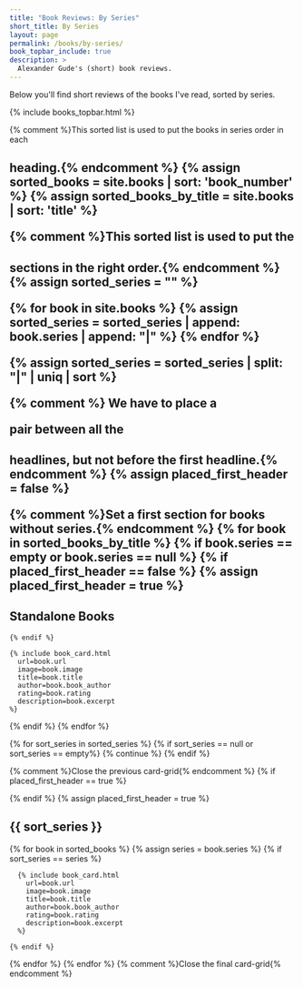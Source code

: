```yaml
---
title: "Book Reviews: By Series"
short_title: By Series
layout: page
permalink: /books/by-series/
book_topbar_include: true
description: >
  Alexander Gude's (short) book reviews.
---
```


Below you'll find short reviews of the books I've read, sorted by series.

{% include books_topbar.html %}

{% comment %}This sorted list is used to put the books in series order in each
<h2> heading.{% endcomment %}
{% assign sorted_books = site.books | sort: 'book_number' %}
{% assign sorted_books_by_title = site.books | sort: 'title' %}

{% comment %}This sorted list is used to put the <h2> sections in the right
order.{% endcomment %}
{% assign sorted_series = "" %}

{% for book in site.books %}
  {% assign sorted_series = sorted_series | append: book.series | append: "|" %}
{% endfor %}

{% assign sorted_series = sorted_series | split: "|" | uniq | sort %}

{% comment %} We have to place a <div></div> pair between all the <h2>
headlines, but not before the first headline.{% endcomment %}
{% assign placed_first_header = false %}

{% comment %}Set a first section for books without series.{% endcomment %}
{% for book in sorted_books_by_title %}
  {% if book.series == empty or book.series == null %}
    {% if placed_first_header == false %}
      {% assign placed_first_header = true %}

<h2 class="book-list-headline">Standalone Books</h2>
<div class="card-grid">

    {% endif %}

    {% include book_card.html
      url=book.url
      image=book.image
      title=book.title
      author=book.book_author
      rating=book.rating
      description=book.excerpt
    %}

  {% endif %}
{% endfor %}

{% for sort_series in sorted_series %}
  {% if sort_series == null or sort_series == empty%}
    {% continue %}
  {% endif %}

  {% comment %}Close the previous card-grid{% endcomment %}
  {% if placed_first_header == true %}
</div>
  {% endif %}
  {% assign placed_first_header = true %}

<h2 class="book-list-headline">{{ sort_series }}</h2>
<div class="card-grid">

  {% for book in sorted_books %}
    {% assign series = book.series %}
    {% if sort_series == series %}

      {% include book_card.html
        url=book.url
        image=book.image
        title=book.title
        author=book.book_author
        rating=book.rating
        description=book.excerpt
      %}

    {% endif %}
  {% endfor %}
{% endfor %}
{% comment %}Close the final card-grid{% endcomment %}
</div>
